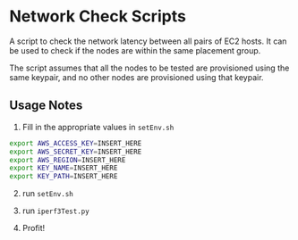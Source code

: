 # Network Check Scripts #

A script to check the network latency between all pairs of EC2 hosts. It can be used to check if the nodes are within the same placement group. 

The script assumes that all the nodes to be tested are provisioned using the same keypair, and no other nodes are provisioned using that keypair.

## Usage Notes ##

1. Fill in the appropriate values in `setEnv.sh` 
```sh
export AWS_ACCESS_KEY=INSERT_HERE
export AWS_SECRET_KEY=INSERT_HERE
export AWS_REGION=INSERT_HERE
export KEY_NAME=INSERT_HERE
export KEY_PATH=INSERT_HERE
```

2. run `setEnv.sh`

3. run `iperf3Test.py`

4. Profit!
